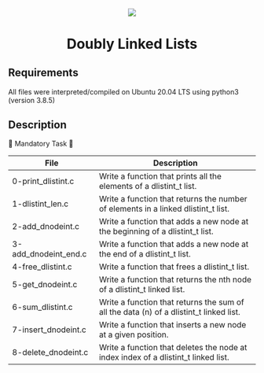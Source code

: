 <h4 align="center">
<div class="HeaderSticker">
<img src="https://media.giphy.com/media/OpjriYT4vU1vJFGEjC/giphy-downsized.gif"/>
</div>
<h1 align="center"> Doubly Linked Lists </h1>
</h4>

## Requirements
All files were interpreted/compiled on Ubuntu 20.04 LTS using python3 (version 3.8.5)

## Description

:ant: Mandatory Task :ant:

| File                 | Description                                                                            |
|----------------------|----------------------------------------------------------------------------------------|
| 0-print_dlistint.c   | Write a function that prints all the elements of a dlistint_t list.                    |
| 1-dlistint_len.c     | Write a function that returns the number of elements in a linked dlistint_t list.      |
| 2-add_dnodeint.c     | Write a function that adds a new node at the beginning of a dlistint_t list.           |
| 3-add_dnodeint_end.c | Write a function that adds a new node at the end of a dlistint_t list.                 |
| 4-free_dlistint.c    | Write a function that frees a dlistint_t list.                                         |
| 5-get_dnodeint.c     | Write a function that returns the nth node of a dlistint_t linked list.                |
| 6-sum_dlistint.c     | Write a function that returns the sum of all the data (n) of a dlistint_t linked list. |
| 7-insert_dnodeint.c  | Write a function that inserts a new node at a given position.                          |
| 8-delete_dnodeint.c  | Write a function that deletes the node at index index of a dlistint_t linked list.     |
